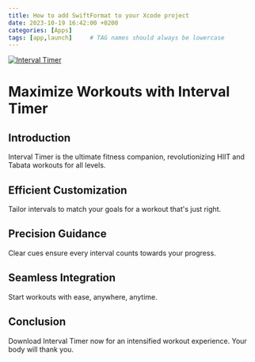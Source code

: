 ```yaml
---
title: How to add SwiftFormat to your Xcode project
date: 2023-10-19 16:42:00 +0200
categories: [Apps]
tags: [app,launch]     # TAG names should always be lowercase
---
```

[![Interval Timer](https://public-web-resources-trustysafe.s3.amazonaws.com/images/interval_timer_%E2%96%B8_hiit_tabata-1200x628.png)](https://apps.apple.com/us/app/interval-timer-hiit-tabata/id6469007234?uo=4)

# Maximize Workouts with Interval Timer

## Introduction

Interval Timer is the ultimate fitness companion, revolutionizing HIIT and Tabata workouts for all levels.

## Efficient Customization

Tailor intervals to match your goals for a workout that's just right.

## Precision Guidance

Clear cues ensure every interval counts towards your progress.

## Seamless Integration

Start workouts with ease, anywhere, anytime.

## Conclusion

Download Interval Timer now for an intensified workout experience. Your body will thank you.
